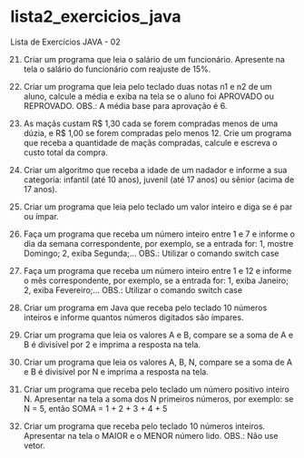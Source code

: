 # lista2_exercicios_java
Lista de Exercícios JAVA - 02

21) Criar um programa que leia o salário de um funcionário. Apresente na tela o salário do funcionário com 
reajuste de 15%.

22) Criar um programa que leia pelo teclado duas notas n1 e n2 de um aluno, calcule a média e exiba na tela se o 
aluno foi APROVADO ou REPROVADO. OBS.: A média base para aprovação é 6.

23) As maçãs custam R$ 1,30 cada se forem compradas menos de uma dúzia, e R$ 1,00 se forem compradas pelo 
menos 12. Crie um programa que receba a quantidade de maçãs compradas, calcule e escreva o custo total da 
compra.

24) Criar um algoritmo que receba a idade de um nadador e informe a sua categoria: infantil (até 10 anos), 
juvenil (até 17 anos) ou sênior (acima de 17 anos).

25) Criar um programa que leia pelo teclado um valor inteiro e diga se é par ou ímpar.

26) Faça um programa que receba um número inteiro entre 1 e 7 e informe o dia da semana correspondente, 
por exemplo, se a entrada for: 1, mostre Domingo; 2, exiba Segunda;... OBS.: Utilizar o comando switch case

27) Faça um programa que receba um número inteiro entre 1 e 12 e informe o mês correspondente, por 
exemplo, se a entrada for: 1, exiba Janeiro; 2, exiba Fevereiro;... OBS.: Utilizar o comando switch case

28) Criar um programa em Java que receba pelo teclado 10 números inteiros e informe quantos números 
digitados são ímpares.

29) Criar um programa que leia os valores A e B, compare se a soma de A e B é divisível por 2 e imprima a 
resposta na tela.

30) Criar um programa que leia os valores A, B, N, compare se a soma de A e B é divisível por N e imprima a 
resposta na tela.

31) Criar um programa que receba pelo teclado um número positivo inteiro N. Apresentar na tela a soma dos N 
primeiros números, por exemplo: se N = 5, então SOMA = 1 + 2 + 3 + 4 + 5

32) Criar um programa que receba pelo teclado 10 números inteiros. Apresentar na tela o MAIOR e o MENOR 
número lido. OBS.: Não use vetor.
